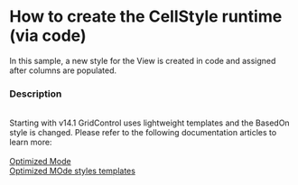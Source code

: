 # How to create the CellStyle runtime (via code)


<p>In this sample, a new style for the View is created in code and assigned after columns are populated. </p>


<h3>Description</h3>

<br>Starting with v14.1 GridControl uses lightweight templates and the BasedOn style is changed. Please refer to the following documentation articles to learn more:&nbsp;<br><br><a href="https://documentation.devexpress.com/WPF/17112/Controls-and-Libraries/Data-Grid/Performance/Optimized-Mode">Optimized Mode</a>&nbsp;<br><a href="https://documentation.devexpress.com/WPF/17139/Controls-and-Libraries/Data-Grid/Examples/Miscellaneous/Optimized-Mode-Styles-and-Templates">Optimized MOde styles templates</a>

<br/>


